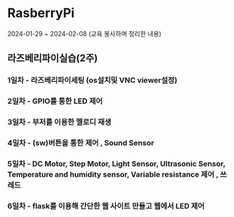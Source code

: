 # RasberryPi
2024-01-29 ~ 2024-02-08 (교육 봉사하며 정리한 내용)
## 라즈베리파이실습(2주)
### 1일차 - 라즈베리파이세팅 (os설치및 VNC viewer설정)
### 2일차 - GPIO를 통한 LED 제어
### 3일차 - 부저를 이용한 멜로디 재생
### 4일차 - (sw)버튼을 통한 제어 , Sound Sensor
### 5일차 - DC Motor, Step Motor, Light Sensor, Ultrasonic Sensor, Temperature and humidity sensor, Variable resistance 제어 , 쓰레드
### 6일차 - flask를 이용해 간단한 웹 사이트 만들고 웹에서 LED 제어

